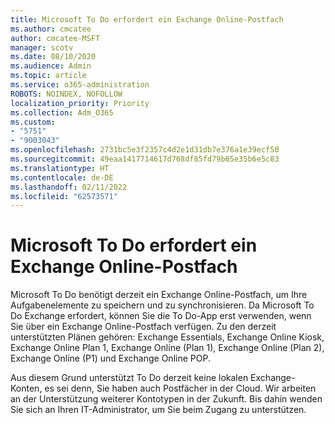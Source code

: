 ```yaml
---
title: Microsoft To Do erfordert ein Exchange Online-Postfach
ms.author: cmcatee
author: cmcatee-MSFT
manager: scotv
ms.date: 08/10/2020
ms.audience: Admin
ms.topic: article
ms.service: o365-administration
ROBOTS: NOINDEX, NOFOLLOW
localization_priority: Priority
ms.collection: Adm_O365
ms.custom:
- "5751"
- "9003043"
ms.openlocfilehash: 2731bc5e3f2357c4d2e1d31db7e376a1e39ecf50
ms.sourcegitcommit: 49eaa1417714617d768df85fd79b65e35b6e5c83
ms.translationtype: HT
ms.contentlocale: de-DE
ms.lasthandoff: 02/11/2022
ms.locfileid: "62573571"
---
```

# <a name="microsoft-to-do-requires-an-exchange-online-mailbox"></a>Microsoft To Do erfordert ein Exchange Online-Postfach

Microsoft To Do benötigt derzeit ein Exchange Online-Postfach, um Ihre Aufgabenelemente zu speichern und zu synchronisieren. Da Microsoft To Do Exchange erfordert, können Sie die To Do-App erst verwenden, wenn Sie über ein Exchange Online-Postfach verfügen. Zu den derzeit unterstützten Plänen gehören: Exchange Essentials, Exchange Online Kiosk, Exchange Online Plan 1, Exchange Online (Plan 1), Exchange Online (Plan 2), Exchange Online (P1) und Exchange Online POP.

Aus diesem Grund unterstützt To Do derzeit keine lokalen Exchange-Konten, es sei denn, Sie haben auch Postfächer in der Cloud. Wir arbeiten an der Unterstützung weiterer Kontotypen in der Zukunft. Bis dahin wenden Sie sich an Ihren IT-Administrator, um Sie beim Zugang zu unterstützen.